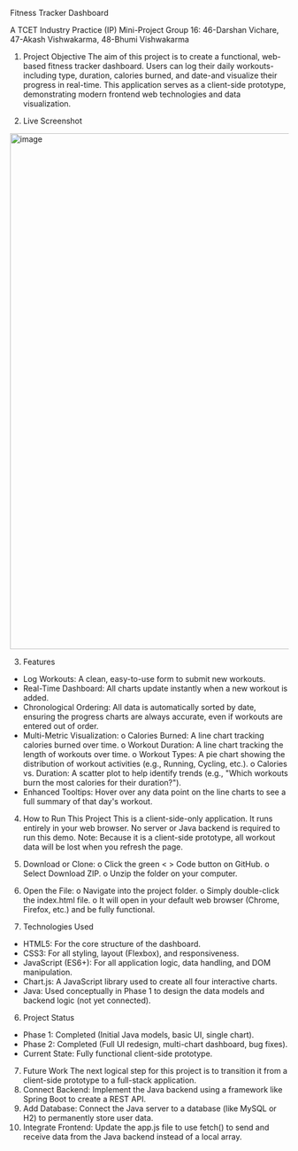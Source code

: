 Fitness Tracker Dashboard

A TCET Industry Practice (IP) Mini-Project Group 16: 
46-Darshan Vichare, 47-Akash Vishwakarma, 48-Bhumi Vishwakarma

1. Project Objective
The aim of this project is to create a functional, web-based fitness tracker dashboard. Users can log their daily workouts-including type, duration, calories burned, and date-and visualize their progress in real-time. This application serves as a client-side prototype, demonstrating modern frontend web technologies and data visualization.

2. Live Screenshot
<img width="1381" height="931" alt="image" src="https://github.com/user-attachments/assets/afc34896-d467-4bc1-8267-99eb4010ce4f" />

3. Features
* Log Workouts: A clean, easy-to-use form to submit new workouts.
* Real-Time Dashboard: All charts update instantly when a new workout is added.
* Chronological Ordering: All data is automatically sorted by date, ensuring the progress charts are always accurate, even if workouts are entered out of order.
* Multi-Metric Visualization:
o Calories Burned: A line chart tracking calories burned over time.
o Workout Duration: A line chart tracking the length of workouts over time.
o Workout Types: A pie chart showing the distribution of workout activities (e.g., Running, Cycling, etc.).
o Calories vs. Duration: A scatter plot to help identify trends (e.g., "Which workouts burn the most calories for their duration?").
* Enhanced Tooltips: Hover over any data point on the line charts to see a full summary of that day's workout.

4. How to Run This Project
This is a client-side-only application. It runs entirely in your web browser. No server or Java backend is required to run this demo.
Note: Because it is a client-side prototype, all workout data will be lost when you refresh the page.

1. Download or Clone:
o Click the green < > Code button on GitHub.
o Select Download ZIP.
o Unzip the folder on your computer.
2. Open the File:
o Navigate into the project folder.
o Simply double-click the index.html file.
o It will open in your default web browser (Chrome, Firefox, etc.) and be fully functional.

5. Technologies Used
* HTML5: For the core structure of the dashboard.
* CSS3: For all styling, layout (Flexbox), and responsiveness.
* JavaScript (ES6+): For all application logic, data handling, and DOM manipulation.
* Chart.js: A JavaScript library used to create all four interactive charts.
* Java: Used conceptually in Phase 1 to design the data models and backend logic (not yet connected).

6. Project Status
* Phase 1: Completed (Initial Java models, basic UI, single chart).
* Phase 2: Completed (Full UI redesign, multi-chart dashboard, bug fixes).
* Current State: Fully functional client-side prototype.

7. Future Work
The next logical step for this project is to transition it from a client-side prototype to a full-stack application.
1. Connect Backend: Implement the Java backend using a framework like Spring Boot to create a REST API.
2. Add Database: Connect the Java server to a database (like MySQL or H2) to permanently store user data.
3. Integrate Frontend: Update the app.js file to use fetch() to send and receive data from the Java backend instead of a local array.

